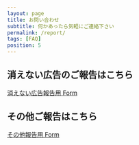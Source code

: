 ```yaml
---
layout: page
title: お問い合わせ
subtitle: 何かあったら気軽にご連絡下さい
permalink: /report/
tags: [FAQ]
position: 5
---
```


## 消えない広告のご報告はこちら

[消えない広告報告用 Form](https://docs.google.com/forms/d/e/1FAIpQLSchDmVLlNp3Q3o7yGqjYc1z_VOJOFBzT_ZM_auKtbuLbMD5Qw/viewform)

## その他ご報告はこちら

[その他報告用 Form](https://docs.google.com/forms/d/e/1FAIpQLSck8Ztb6q2_N4syB4qisSWbRNsDdvQUdEUqsb1ukwDn-0Z47A/viewform)
